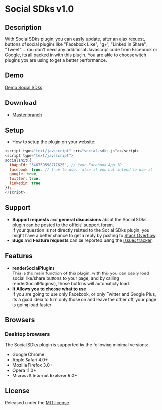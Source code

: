 # Social SDks v1.0

## Description
With Social SDks plugin, you can easily update, after an ajax request, buttons of social plugins like "Facebook Like", "g+", "Linked in Share", "Tweet"...
You don't need any additional Javascript code from Facebook or Google, its all packed in with this plugin.
You are able to choose witch plugins you are using to get a better performance.

## Demo
[Demo Social SDks](http://promatik.pt/github/social-sdks/)

## Download
* [Master branch](https://github.com/promatik/Social-SDKs/archive/master.zip)

## Setup
* How to setup the plugin on your website:

```javascript
<script type="text/javascript" src="social.sdks.js"></script>
<script type="text/javascript">
socialInit({
  fbAppId: "346759598747625", // Your Facebook App ID
  facebook: true, // true to use, false if you not intend to use it
  google: true,
  twitter: true,
  linkedin: true
});
</script>
```


## Support
* **Support requests** and **general discussions** about the Social SDks plugin can be posted to the official [support forum](https://groups.google.com/forum/#!forum/social-sdks).  
If your question is not directly related to the Social SDks plugin, you might have a better chance to get a reply by posting to [Stack Overflow](http://stackoverflow.com/questions/tagged/promatik+social-sdks). 
* **Bugs** and **Feature requests** can be reported using the [issues tracker](https://github.com/promatik/Social-SDKs/issues).

## Features
* **renderSocialPlugins**  
  This is the main function of this plugin, with this you can easily load social like/share buttons to your page, and by calling renderSocialPlugins(), those buttons will automaticly load.
* **It Allows you to choose what to use**  
  If you are going to use only Facebook, or only Twitter and Google Plus, its a good ideia to turn only those on and leave the other off, your page is going load faster

## Browsers

### Desktop browsers
The Social SDks plugin is supported by the following minimal versions:

* Google Chrome
* Apple Safari 4.0+
* Mozilla Firefox 3.0+
* Opera 11.0+
* Microsoft Internet Explorer 6.0+

## License
Released under the [MIT license](http://www.opensource.org/licenses/MIT).
